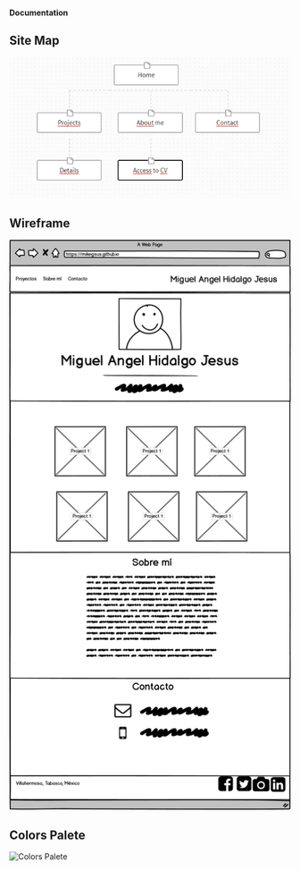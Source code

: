 #### Documentation

## Site Map

![Site Map](./site-map.png)

## Wireframe

![Wireframe](./Wireframe.png)

## Colors Palete

![Colors Palete](./AdobeColor-Portfolio.png)